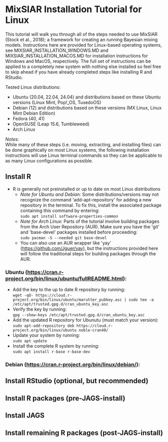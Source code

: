 # MixSIAR Installation Tutorial for Linux

This tutorial will walk you through all of the steps needed to use MixSIAR (Stock et al., 2018); a framework for creating an running Bayesian mixing models. Instructions here are provided for Linux-based operating systems, see MIXSIAR_INSTALLATION_WINDOWS.MD and MIXSIAR_INSTALLATION_MACOS.MD for installation instructions for Windows and MacOS, respectively. The full set of instructions can be applied to a completely new system with nothing else installed so feel free to skip ahead if you have already completed steps like installing R and RStudio.

Tested Linux distributions:
- Ubuntu (20.04, 22.04, 24.04) and distributions based on these Ubuntu versions (Linux Mint, Pop!_OS, TuxedoOS)
- Debian (12) and distributions based on these versions (MX Linux, Linux Mint Debian Edition)
- Fedora (40, 41)
- OpenSUSE (Leap 15.6, Tumbleweed)
- Arch Linux

_Notes:_\
While many of these steps (i.e. moving, extracting, and installing files) can be done graphically on most Linux systems, the following installation instructions will use Linux terminal commands so they can be applicable to as many Linux configurations as possible.

## Install R
- R is generally not preinstalled or up to date on most Linux distributions
  - _Note for Ubuntu and Debian:_ Some distributions/versions may not recognize the command 'add-apt-repository' for adding a new repository in the terminal. To fix this, install the associated package containing this command by entering:\
`sudo apt install software-properties-common`
  - _Note for Arch Linux:_ Parts of the tutorial involve building packages from the Arch User Repository (AUR). Make sure you have the 'git' and 'base-devel' packages installed before proceeding:\
`sudo pacman -S --needed git base-devel`
  - You can also use an AUR wrapper like 'yay' (https://github.com/Jguer/yay), but the instructions provided here will follow the traditional steps for building packages through the AUR.

### Ubuntu (https://cran.r-project.org/bin/linux/ubuntu/fullREADME.html):
- Add the key to the up to date R repository by running:\
`wget -qO- https://cloud.r-project.org/bin/linux/ubuntu/marutter_pubkey.asc | sudo tee -a /etc/apt/trusted.gpg.d/cran_ubuntu_key.asc`
- Verify the key by running:\
`gpg --show-keys /etc/apt/trusted.gpg.d/cran_ubuntu_key.asc`
- Add the updated R repository for Ubunutu (must match your version):\
`sudo apt-add-repository deb https://cloud.r-project.org/bin/linux/ubuntu noble-cran40/`
- Update your system by running:\
`sudo apt update`
- Install the complete R system by running:\
`sudo apt install r-base r-base-dev`

### Debian (https://cran.r-project.org/bin/linux/debian/):

## Install RStudio (optional, but recommended)

## Install R packages (pre-JAGS-install)

## Install JAGS

## Install remaining R packages (post-JAGS-install)
